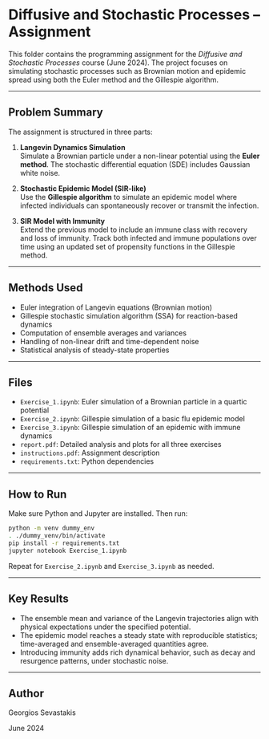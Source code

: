 # Diffusive and Stochastic Processes – Assignment

This folder contains the programming assignment for the *Diffusive and Stochastic Processes* course (June 2024). The project focuses on simulating stochastic processes such as Brownian motion and epidemic spread using both the Euler method and the Gillespie algorithm.

---

## Problem Summary

The assignment is structured in three parts:

1. **Langevin Dynamics Simulation**  
   Simulate a Brownian particle under a non-linear potential using the **Euler method**. The stochastic differential equation (SDE) includes Gaussian white noise.

2. **Stochastic Epidemic Model (SIR-like)**  
   Use the **Gillespie algorithm** to simulate an epidemic model where infected individuals can spontaneously recover or transmit the infection. 

3. **SIR Model with Immunity**  
   Extend the previous model to include an immune class with recovery and loss of immunity. Track both infected and immune populations over time using an updated set of propensity functions in the Gillespie method.

---

## Methods Used

- Euler integration of Langevin equations (Brownian motion)
- Gillespie stochastic simulation algorithm (SSA) for reaction-based dynamics
- Computation of ensemble averages and variances
- Handling of non-linear drift and time-dependent noise
- Statistical analysis of steady-state properties

---

## Files

- `Exercise_1.ipynb`: Euler simulation of a Brownian particle in a quartic potential
- `Exercise_2.ipynb`: Gillespie simulation of a basic flu epidemic model
- `Exercise_3.ipynb`: Gillespie simulation of an epidemic with immune dynamics
- `report.pdf`: Detailed analysis and plots for all three exercises
- `instructions.pdf`: Assignment description
- `requirements.txt`: Python dependencies

---

## How to Run

Make sure Python and Jupyter are installed. Then run:

```bash
python -m venv dummy_env
. ./dummy_venv/bin/activate
pip install -r requirements.txt
jupyter notebook Exercise_1.ipynb
```

Repeat for `Exercise_2.ipynb` and `Exercise_3.ipynb` as needed.

---

## Key Results

- The ensemble mean and variance of the Langevin trajectories align with physical expectations under the specified potential.
- The epidemic model reaches a steady state with reproducible statistics; time-averaged and ensemble-averaged quantities agree.
- Introducing immunity adds rich dynamical behavior, such as decay and resurgence patterns, under stochastic noise.

---

## Author

Georgios Sevastakis

June 2024
